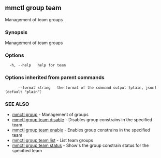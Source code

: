 ## mmctl group team

Management of team groups

### Synopsis

Management of team groups

### Options

```
  -h, --help   help for team
```

### Options inherited from parent commands

```
      --format string   the format of the command output [plain, json] (default "plain")
```

### SEE ALSO

* [mmctl group](mmctl_group.md)	 - Management of groups
* [mmctl group team disable](mmctl_group_team_disable.md)	 - Disables group constrains in the specified team
* [mmctl group team enable](mmctl_group_team_enable.md)	 - Enables group constrains in the specified team
* [mmctl group team list](mmctl_group_team_list.md)	 - List team groups
* [mmctl group team status](mmctl_group_team_status.md)	 - Show's the group constrain status for the specified team


